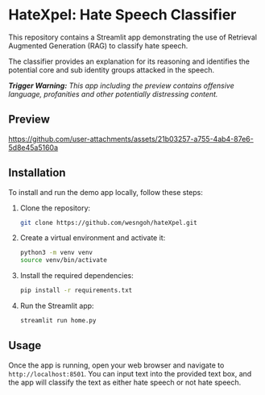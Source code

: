 # HateXpel: Hate Speech Classifier

This repository contains a Streamlit app demonstrating the use of Retrieval Augmented Generation (RAG) to classify hate speech.

The classifier provides an explanation for its reasoning and identifies the potential core and sub identity groups attacked in the speech.

_**Trigger Warning:** This app including the preview contains offensive language, profanities and other potentially distressing content._

## Preview
https://github.com/user-attachments/assets/21b03257-a755-4ab4-87e6-5d8e45a5160a


## Installation
To install and run the demo app locally, follow these steps:

1. Clone the repository:
    ```bash
    git clone https://github.com/wesngoh/hateXpel.git
    ```

2. Create a virtual environment and activate it:
    ```bash
    python3 -m venv venv
    source venv/bin/activate
    ```

3. Install the required dependencies:
    ```bash
    pip install -r requirements.txt
    ```

4. Run the Streamlit app:
    ```bash
    streamlit run home.py
    ```

## Usage
Once the app is running, open your web browser and navigate to `http://localhost:8501`. You can input text into the provided text box, and the app will classify the text as either hate speech or not hate speech.
